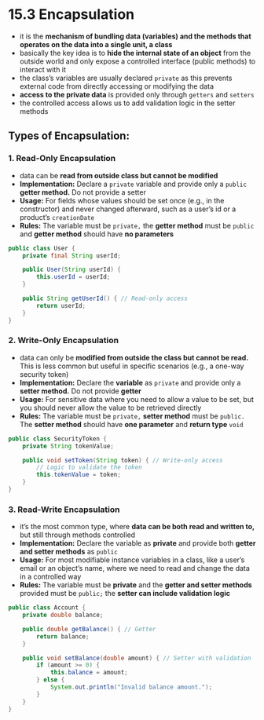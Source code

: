 # 15.3 Encapsulation

- it is the **mechanism of bundling data (variables) and the methods that operates on the data into a single unit, a class**
- basically the key idea is to **hide the internal state of an object** from the outside world and only expose a controlled interface (public methods) to interact with it
- the class’s variables are usually declared `private` as this prevents external code from directly accessing or modifying the data
- **access to the private data** is provided only through `getters` and `setters`
- the controlled access allows us to add validation logic in the setter methods

## Types of Encapsulation:

### 1. Read-Only Encapsulation

- data can be **read from outside class but cannot be modified**
- **Implementation:** Declare a `private` variable and provide only a `public` **getter method.** Do not provide a setter
- **Usage:** For fields whose values should be set once (e.g., in the constructor) and never changed afterward, such as a user’s id or a product’s `creationDate`
- **Rules:** The variable must be `private,` the **getter method** must be `public` and **getter method** should have **no parameters**

```java
public class User {
    private final String userId;

    public User(String userId) {
        this.userId = userId;
    }

    public String getUserId() { // Read-only access
        return userId;
    }
}
```

### 2. Write-Only Encapsulation

- data can only be **modified from outside the class but cannot be read.** This is less common but useful in specific scenarios (e.g., a one-way security token)
- **Implementation:** Declare the **variable** as `private` and provide only a **setter method.** Do not provide **getter**
- **Usage:** For sensitive data where you need to allow a value to be set, but you should never allow the value to be retrieved directly
- **Rules:** The variable must be `private,` **setter method** must be `public.` The **setter method** should have **one parameter** and **return type** `void`

```java
public class SecurityToken {
    private String tokenValue;

    public void setToken(String token) { // Write-only access
        // Logic to validate the token
        this.tokenValue = token;
    }
}
```

### 3. Read-Write Encapsulation

- it’s the most common type, where **data can be both read and written to,** but still through  methods controlled
- **Implementation:** Declare the variable as **private** and provide both **getter and setter methods** as `public`
- **Usage:** For most modifiable instance variables in a class, like a user’s email or an object’s name, where we need to read and change the data in a controlled way
- **Rules:** The variable must be **private** and the **getter and setter methods** provided must be `public;` the **setter can include validation logic**

```java
public class Account {
    private double balance;

    public double getBalance() { // Getter
        return balance;
    }

    public void setBalance(double amount) { // Setter with validation
        if (amount >= 0) {
            this.balance = amount;
        } else {
            System.out.println("Invalid balance amount.");
        }
    }
}
```